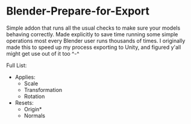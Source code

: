 # Blender-Prepare-for-Export
Simple addon that runs all the usual checks to make sure your models behaving correctly. Made explicitly to save time running some simple operations most every Blender user runs thousands of times. I originally made this to speed up my process exporting to Unity, and figured y'all might get use out of it too ^-^

Full List:
- Applies:
  - Scale
  - Transformation
  - Rotation
- Resets:
  - Origin*
  - Normals
